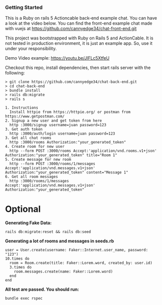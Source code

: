 ### Getting Started

This is a Ruby on rails 5 Actioncable back-end example chat. You can have a look at the video below. You can find the front-end example chat made with vuejs at https://github.com/cannyedge34/chat-front-end.git

This project was bootstrapped with Ruby on Rails 5 and ActionCable. It is not tested in production environment, it is just an example app. So, use it under your responsibility.

Demo Video example: https://youtu.be/JIFLc5XtfeU



Checkout this repo, install dependencies, then start rails server with the following:

```
> git clone https://github.com/cannyedge34/chat-back-end.git
> cd chat-back-end
> bundle install
> rails db:migrate
> rails s
```

``` 
1. Instructions
  Install httpie from https://httpie.org/ or postman from https://www.getpostman.com/
2. Signup a new user and get token from here
  http :3000/signup username=juan password=123
3. Get auth token
  http :3000/auth/login username=juan password=123
3. Get all chat rooms
  http :3000/rooms Authorization:"your_generated_token"
4. Create room for new user
  http --form POST :3000/rooms Accept:'application/vnd.rooms.v1+json' Authorization:"your_generated_token" title="Room 1"
5. Create message for new room
  http --form POST :3000/rooms/1/messages Accept:'application/vnd.messages.v1+json' Authorization:"your_generated_token" content="Message 1"
6. Get all room messages
  http :3000/rooms/1/messages Accept:'application/vnd.messages.v1+json' Authorization:"your_generated_token"
```

# Optional

**Generating Fake Data:**
```
rails db:migrate:reset && rails db:seed
```

**Generating a lot of rooms and messages in seeds.rb**
```
user = User.create(username: Faker::Internet.user_name, password: "123")
10.times do
  room = Room.create(title: Faker::Lorem.word, created_by: user.id)
  3.times do
    room.messages.create(name: Faker::Lorem.word)
  end
end
```

**All test are passed. You should run:**

```bundle exec rspec```
